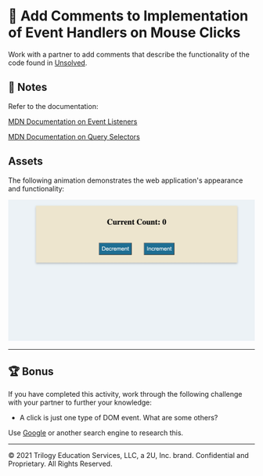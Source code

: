# 📐 Add Comments to Implementation of Event Handlers on Mouse Clicks

Work with a partner to add comments that describe the functionality of the code found in [Unsolved](./Unsolved/assets/js/script.js).

## 📝 Notes

Refer to the documentation:

[MDN Documentation on Event Listeners](https://developer.mozilla.org/en-US/docs/Web/API/EventTarget/addEventListener)

[MDN Documentation on Query Selectors](https://developer.mozilla.org/en-US/docs/Web/API/Document/querySelector)

## Assets

The following animation demonstrates the web application's appearance and functionality:

![The current count number increases when the Increment button is clicked and decreases when the Decrement button is clicked.](./images/01-demo.gif)

---

## 🏆 Bonus

If you have completed this activity, work through the following challenge with your partner to further your knowledge:

* A click is just one type of DOM event. What are some others?

Use [Google](https://www.google.com) or another search engine to research this.

---
© 2021 Trilogy Education Services, LLC, a 2U, Inc. brand. Confidential and Proprietary. All Rights Reserved.
